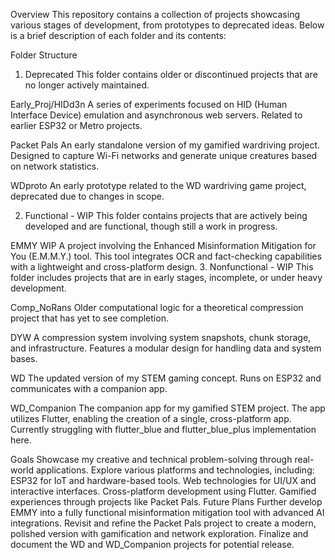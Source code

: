 Overview
This repository contains a collection of projects showcasing various stages of development, from prototypes to deprecated ideas. Below is a brief description of each folder and its contents:

Folder Structure
1. Deprecated
This folder contains older or discontinued projects that are no longer actively maintained.

Early_Proj/HIDd3n
A series of experiments focused on HID (Human Interface Device) emulation and asynchronous web servers. Related to earlier ESP32 or Metro projects.

Packet Pals
An early standalone version of my gamified wardriving project. Designed to capture Wi-Fi networks and generate unique creatures based on network statistics.

WDproto
An early prototype related to the WD wardriving game project, deprecated due to changes in scope.

2. Functional - WIP
This folder contains projects that are actively being developed and are functional, though still a work in progress.

EMMY WIP
A project involving the Enhanced Misinformation Mitigation for You (E.M.M.Y.) tool. This tool integrates OCR and fact-checking capabilities with a lightweight and cross-platform design.
3. Nonfunctional - WIP
This folder includes projects that are in early stages, incomplete, or under heavy development.

Comp_NoRans
Older computational logic for a theoretical compression project that has yet to see completion.

DYW
A compression system involving system snapshots, chunk storage, and infrastructure. Features a modular design for handling data and system bases.

WD
The updated version of my STEM gaming concept. Runs on ESP32 and communicates with a companion app.

WD_Companion
The companion app for my gamified STEM project. The app utilizes Flutter, enabling the creation of a single, cross-platform app. Currently struggling with flutter_blue and flutter_blue_plus implementation here.

Goals
Showcase my creative and technical problem-solving through real-world applications.
Explore various platforms and technologies, including:
ESP32 for IoT and hardware-based tools.
Web technologies for UI/UX and interactive interfaces.
Cross-platform development using Flutter.
Gamified experiences through projects like Packet Pals.
Future Plans
Further develop EMMY into a fully functional misinformation mitigation tool with advanced AI integrations.
Revisit and refine the Packet Pals project to create a modern, polished version with gamification and network exploration.
Finalize and document the WD and WD_Companion projects for potential release.
